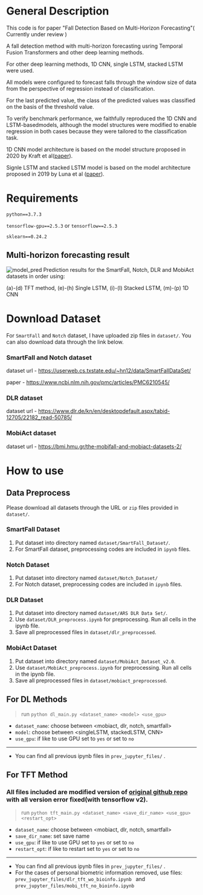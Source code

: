 # General Description
This code is for paper "Fall Detection Based on Multi-Horizon Forecasting"( Currently under review )

A fall detection method with multi-horizon forecasting usring Temporal Fusion Transformers and other deep learning methods.

For other deep learning methods, 1D CNN, single LSTM, stacked LSTM were used.

All models were configured to forecast falls through the window size of data from the perspective of regression instead of classification.

For the last predicted value, the class of the predicted values was classified on the basis of the threshold value. 

To verify benchmark performance, we faithfully reproduced the 1D CNN and LSTM-basedmodels, although the model structures were modified to enable regression in both cases because they were tailored to the classification task.

1D CNN model architecture is based on the model structure proposed in 2020 by Kraft et al([paper](https://github.com/IKKIM00/Fall_Detection_using_multihorizon_forecasting/files/6866631/Deep.Learning.Based.Fall.Detection.Algorithms.for.Embedded.Systems.Smartwatches.and.IoT.Devices.Using.Accelerometers.pdf)).

Signle LSTM and stacked LSTM model is based on the model architecture proposed in 2019 by Luna et al ([paper](https://github.com/IKKIM00/Fall_Detection_using_multihorizon_forecasting/files/6866652/sensors-19-04885-v2.pdf)).

# Requirements
`python==3.7.3`

`tensorflow-gpu==2.5.3` or `tensorflow==2.5.3`

`sklearn==0.24.2`

## Multi-horizon forecasting result
![model_pred](https://user-images.githubusercontent.com/37397258/126738142-7fc1218d-eb55-4f88-9c24-4112b320354b.jpg)
Prediction results for the SmartFall, Notch, DLR and MobiAct datasets in order using:

(a)-(d) TFT method, (e)-(h) Single LSTM, (i)-(l) Stacked LSTM, (m)-(p) 1D CNN

# Download Dataset
For `SmartFall` and `Notch` dataset, I have uploaded zip files in `dataset/`. You can also download data through the link below.

### SmartFall and Notch dataset
dataset url - https://userweb.cs.txstate.edu/~hn12/data/SmartFallDataSet/

paper - https://www.ncbi.nlm.nih.gov/pmc/articles/PMC6210545/


### DLR dataset
dataset url - https://www.dlr.de/kn/en/desktopdefault.aspx/tabid-12705/22182_read-50785/

### MobiAct dataset
dataset url - https://bmi.hmu.gr/the-mobifall-and-mobiact-datasets-2/


# How to use

## Data Preprocess

Please download all datasets through the URL or `zip` files provided in `dataset/`.

### SmartFall Dataset
1. Put dataset into directory named `dataset/SmartFall_Dataset/`.
2. For SmartFall dataset, preprocessing codes are included in `ipynb` files. 

### Notch Dataset
1. Put dataset into directory named `dataset/Notch_Dataset/`
2. For Notch dataset, preprocessing codes are included in `ipynb` files.

### DLR Dataset
1. Put dataset into directory named `dataset/ARS DLR Data Set/`.
2. Use `dataset/DLR_preprocess.ipynb` for preprocessing. Run all cells in the ipynb file. 
3. Save all preprocessed files in `dataset/dlr_preprocessed`. 

### MobiAct Dataset
1. Put dataset into directory named `dataset/MobiAct_Dataset_v2.0`.
2. Use `dataset/MobiAct_preprocess.ipynb` for preprocessing. Run all cells in the ipynb file.
3. Save all preprocessed files in `dataset/mobiact_preprocessed`.

## For DL Methods

> run `python dl_main.py <dataset_name> <model> <use_gpu>`

- `dataset_name`: choose between <mobiact, dlr, notch, smartfall>
- `model`: choose between <singleLSTM, stackedLSTM, CNN>
- `use_gpu`: if like to use GPU set to `yes` or set to `no`

-----
- You can find all previous ipynb files in `prev_jupyter_files/` .


## For TFT Method

### All files included are modified version of [original github repo](https://github.com/google-research/google-research/tree/master/tft) with all version error fixed(with tensorflow v2).

> run `python tft_main.py <dataset_name> <save_dir_name> <use_gpu> <restart_opt>`

- `dataset_name`: choose between <mobiact, dlr, notch, smartfall>
- `save_dir_name`: set save name
- `use_gpu`: if like to use GPU set to `yes` or set to `no`
- `restart_opt`: if like to restart set to `yes` or set to `no`

----
- You can find all previous ipynb files in `prev_jupyter_files/` .
- For the cases of personal biometric information removed, use files: `prev_jupyter_files/dlr_tft_wo_bioinfo.ipynb ` and `prev_jupyter_files/mobi_tft_no_bioinfo.ipynb`
